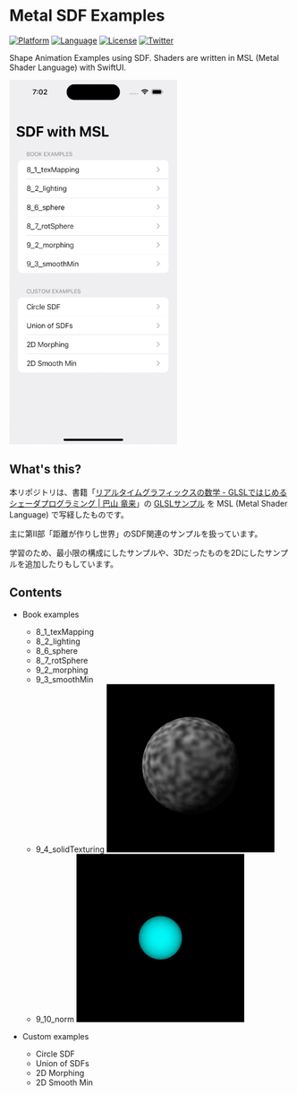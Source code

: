 # Metal SDF Examples

[![Platform](http://img.shields.io/badge/platform-ios-blue.svg?style=flat
)](https://developer.apple.com/iphone/index.action)
[![Language](http://img.shields.io/badge/language-swift-brightgreen.svg?style=flat
)](https://developer.apple.com/swift)
[![License](http://img.shields.io/badge/license-MIT-lightgrey.svg?style=flat
)](http://mit-license.org)
[![Twitter](https://img.shields.io/badge/twitter-@shu223-blue.svg?style=flat)](http://twitter.com/shu223)

Shape Animation Examples using SDF. Shaders are written in MSL (Metal Shader Language) with SwiftUI.

![](images/MetalSDF_.gif)

## What's this?

本リポジトリは、書籍「[リアルタイムグラフィックスの数学 - GLSLではじめるシェーダプログラミング | 巴山 竜来](https://amzn.to/43tnJy7)」の [GLSLサンプル](https://github.com/yutannihilation/math_of_realtime_graphics_wgsl_version) を MSL (Metal Shader Language) で写経したものです。

主に第II部「距離が作りし世界」のSDF関連のサンプルを扱っています。

学習のため、最小限の構成にしたサンプルや、3Dだったものを2Dにしたサンプルを追加したりもしています。

## Contents

- Book examples
  - 8_1_texMapping
  - 8_2_lighting
  - 8_6_sphere
  - 8_7_rotSphere
  - 9_2_morphing
  - 9_3_smoothMin
  - 9_4_solidTexturing
  ![](images/9_4_solidTexturing.gif)
  - 9_10_norm
  ![](images/9_10_norm_.gif)

- Custom examples
  - Circle SDF
  - Union of SDFs
  - 2D Morphing
  - 2D Smooth Min
